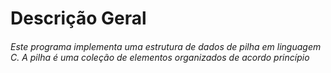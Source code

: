 <h1>Descrição Geral</h1>
<h6>Este programa implementa uma estrutura de dados de pilha em linguagem C.<b></b>
  A pilha é uma coleção de elementos organizados de acordo princípio</h6>
